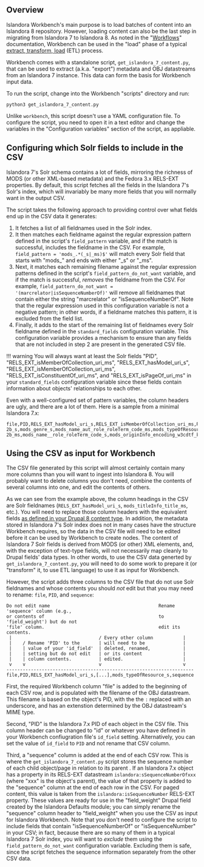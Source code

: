 ## Overview

Islandora Workbench's main purpose is to load batches of content into an Islandora 8 repository. However, loading content can also be the last step in migrating from Islandora 7 to Islandora 8. As noted in the "[Workflows](/islandora_workbench_docs/workflows/#migrations)" documentation, Workbench can be used in the "load" phase of a typical [extract, transform, load](https://en.wikipedia.org/wiki/Extract,_transform,_load) (ETL) process.

Workbench comes with a standalone script, `get_islandora_7_content.py`, that can be used to extract (a.k.a. "export") metadata and OBJ datastreams from an Islandora 7 instance. This data can form the basis for Workbench input data.

To run the script, change into the Workbench "scripts" directory and run:

`python3 get_islandora_7_content.py`

Unlike `workbench`, this script doesn't use a YAML configuration file. To configure the script, you need to open it in a text editor and change the variables in the "Configuration variables" section of the script, as appliable.


## Configuring which Solr fields to include in the CSV

Islandora 7's Solr schema contains a lot of fields, mirroring the richness of MODS (or other XML-based metadata) and the Fedora 3.x RELS-EXT properties. By default, this script fetches all the fields in the Islandora 7's Solr's index, which will invariably be many more fields that you will normally want in the output CSV.

The script takes the following approach to providing control over what fields end up in the CSV data it generates:

1. It fetches a list of all fieldnames used in the Solr index.
1. It then matches each fieldname against the regular expression pattern defined in the script's `field_pattern` variable, and if the match is successful, includes the fieldname in the CSV. For example, `field_pattern = 'mods_.*(_s|_ms)$'` will match every Solr field that starts with "mods_" and ends with either "_s" or "_ms".
1. Next, it matches each remaining filename against the regular expression patterns defined in the script's `field_pattern_do_not_want` variable, and if the match is successful, *removes* the fieldname from the CSV. For example, `field_pattern_do_not_want = '(marcrelator|isSequenceNumberOf)'` will remove all fieldnames that contain either the string "marcrelator" or "isSequenceNumberOf". Note that the regular expression used in this configuration variable is not a negative pattern; in other words, if a fieldname matches this pattern, it is excluded from the field list.
1. Finally, it adds to the start of the remaining list of fieldnames every Solr fieldname defined in the `standard_fields` configuration variable. This configuration variable provides a mechanism to ensure than any fields that are not included in step 2 are present in the generated CSV file.

!!! warning
    You will always want at least the Solr fields "PID", "RELS_EXT_isMemberOfCollection_uri_ms", "RELS_EXT_hasModel_uri_s", "RELS_EXT_isMemberOfCollection_uri_ms", "RELS_EXT_isConstituentOf_uri_ms", and "RELS_EXT_isPageOf_uri_ms" in your `standard_fields` configuration variable since these fields contain information about objects' relationships to each other.

Even with a well-configured set of pattern variables, the column headers are ugly, and there are a lot of them. Here is a sample from a minimal Islandora 7.x:

```
file,PID,RELS_EXT_hasModel_uri_s,RELS_EXT_isMemberOfCollection_uri_ms,RELS_EXT_isConstituentOf_uri_ms,RELS_EXT_isPageOf_uri_ms,mods_recordInfo_recordOrigin_ms,mods_name_personal_author_ms,mods_abstract_s,mods_name_aut_role_roleTerm_code_s,mods_name_personal_author_s,mods_typeOfResource_s,mods_subject_geographic_ms,mods_identifier_local_ms,mods_genre_ms,mods_name_photographer_role_roleTerm_code_s,mods_physicalDescription_form_all_ms,mods_physicalDescription_extent_ms,mods_subject_topic_ms,mods_name_namePart_s,mods_physicalDescription_form_authority_marcform_ms,mods_name_pht_s,mods_identifier_uuid_ms,mods_language_languageTerm_code_s,mods_physicalDescription_form_s,mods_accessCondition_use_and_reproduction_s,mods_name_personal_role_roleTerm_text_s,mods_name__role_roleTerm_code_ms,mods_originInfo_encoding_w3cdtf_keyDate_yes_dateIssued_ms,mods_name_aut_s,mods_originInfo_encoding_iso8601_dateIssued_s,mods_originInfo_dateIssued_ms,mods_name_photographer_namePart_s,mods_name_pht_role_roleTerm_text_ms,mods_identifier_all_ms,mods_name_namePart_ms,mods_subject_geographic_s,mods_originInfo_publisher_ms,mods_subject_descendants_all_ms,mods_titleInfo_title_all_ms,mods_name_photographer_role_roleTerm_text_ms,mods_name_role_roleTerm_text_s,mods_titleInfo_title_ms,mods_name_photographer_s,mods_originInfo_place_placeTerm_text_s,mods_name_role_roleTerm_code_ms,mods_name_pht_role_roleTerm_code_s,mods_name_pht_namePart_s,mods_name_pht_namePart_ms,mods_name_role_roleTerm_code_s,mods_genre_all_ms,mods_physicalDescription_form_authority_marcform_s,mods_name_pht_role_roleTerm_code_ms,mods_extension_display_date_ms,mods_name_photographer_namePart_ms,mods_genre_authority_bgtchm_ms,mods_name_personal_role_roleTerm_text_ms,mods_name_pht_ms,mods_name_photographer_role_roleTerm_text_s,mods_language_languageTerm_code_ms,mods_originInfo_place_placeTerm_text_ms,mods_titleInfo_title_s,mods_identifier_uuid_s,mods_language_languageTerm_code_authority_iso639-2b_s,mods_genre_s,mods_name_aut_role_roleTerm_code_ms,mods_typeOfResource_ms,mods_originInfo_encoding_iso8601_dateIssued_ms,mods_name_personal_author_role_roleTerm_text_ms,mods_abstract_ms,mods_language_languageTerm_text_s,mods_genre_authority_bgtchm_s,mods_language_languageTerm_s,mods_language_languageTerm_ms,mods_subject_topic_s,mods_name_photographer_ms,mods_name_pht_role_roleTerm_text_s,mods_recordInfo_recordOrigin_s,mods_name_aut_ms,mods_originInfo_publisher_s,mods_identifier_local_s,mods_language_languageTerm_text_ms,mods_physicalDescription_extent_s,mods_language_languageTerm_code_authority_iso639-2b_ms,mods_name__role_roleTerm_code_s,mods_originInfo_encoding_w3cdtf_keyDate_yes_dateIssued_s,mods_name_photographer_role_roleTerm_code_ms,mods_name_role_roleTerm_text_ms,mods_name_personal_author_role_roleTerm_text_s,mods_accessCondition_use_and_reproduction_ms,mods_physicalDescription_form_ms,sequence
```

## Using the CSV as input for Workbench

The CSV file generated by this script will almost certainly contain many more columns than you will want to ingest into Islandora 8. You will probably want to delete columns you don't need, combine the contents of several columns into one, and edit the contents of others.

As we can see from the example above, the column headings in the CSV are Solr fieldnames (`RELS_EXT_hasModel_uri_s`, `mods_titleInfo_title_ms`, etc.). You will need to replace those column headers with the equivalent fields [as defined in your Drupal 8 content type](/islandora_workbench_docs/fields/). In addition, the metadata stored in Islandora 7's Solr index does not in many cases have the structure Workbench requires, so the data in the CSV file will need to be edited before it can be used by Workbench to create nodes. The content of Islandora 7 Solr fields is derived from MODS (or other) XML elements, and, with the exception of text-type fields, will not necessarily map cleanly to Drupal fields' data types. In other words, to use the CSV data generted by `get_islandora_7_content.py`, you will need to do some work to prepare it (or "transform" it, to use ETL language) to use it as input for Workbench.

However, the script adds three columns to the CSV file that do not use Solr fieldnames and whose contents you should *not* edit but that you may need to rename: `file`, `PID`, and `sequence`:

```
Do not edit name                                        Rename 'sequence' column (e.g., 
or contents of                                          to 'field_weight') but do not
'file' column.                                          edit its contents.
 |                                / Every other column           |
 |    / Rename 'PID' to the       | will need to be              |           
 |    | value of your 'id_field'  | deleted, renamed,            |
 |    | setting but do not edit   | or its content               |               
 |    | column contents.          | edited.                      |
 v    v                           v                              v
---------------------------------------------------------------------
file,PID,RELS_EXT_hasModel_uri_s,[...],mods_typeOfResource_s,sequence
```

First, the required Workbench column "file" is added to the beginning of each CSV row, and is populated with the filename of the OBJ datastream. This filename is based on the object's PID, with the the `:` replaced with an underscore, and has an extenstion determined by the OBJ datastream's MIME type.

Second, "PID" is the Islandora 7.x PID of each object in the CSV file. This column header can be changed to "id" or whatever you have defined in your Workbench confiugration file's `id_field` setting. Alternatively, you can set the value of `id_field` to `PID` and not rename that CSV column.

Third, a "sequence" column is added at the end of each CSV row. This is where the `get_islandora_7_content.py` script stores the sequence number of each child object/page in relation to its parent . If an Islandora 7.x object has a property in its RELS-EXT datastream `islandora:sSequenceNumberOfxxx` (where "xxx" is the object's parent), the value of that property is added to the "sequence" column at the end of each row in the CSV. For paged content, this value is taken from the `islandora:isSequenceNumber` RELS-EXT property. These values are ready for use in the "field_weight" Drupal field created by the Islandora Defaults module; you can simply rename the "sequence" column header to "field_weight" when you use the CSV as input for Islandora Workbench. Note that you don't need to configure the script to include fields that contain "isSequenceNumberOf" or "isSequenceNumber" in your CSV; in fact, because there are so many of them in a typical Islandora 7 Solr index, you will want to *exclude* them using the `field_pattern_do_not_want` configuration variable. Excluding them is safe, since the script fetches the sequence information separately from the other CSV data.
